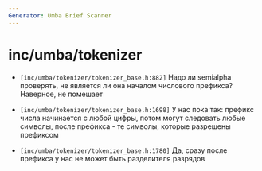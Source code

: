```yaml
---
Generator: Umba Brief Scanner
---
```


# inc/umba/tokenizer

- `[inc/umba/tokenizer/tokenizer_base.h:882]`
  Надо ли semialpha проверять, не является ли она началом числового префикса?
  Наверное, не помешает

- `[inc/umba/tokenizer/tokenizer_base.h:1698]`
  У нас пока так: префикс числа начинается с любой цифры, потом могут следовать
  любые символы, после префикса - те символы, которые разрешены префиксом

- `[inc/umba/tokenizer/tokenizer_base.h:1780]`
  Да, сразу после префикса у нас не может быть разделителя разрядов

